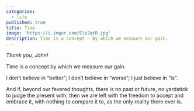 ```yaml
---
categories:
  - life
published: true
title: Time
image: 'https://i.imgur.com/Ele2qtR.jpg'
description: Time is a concept — by which we measure our gain.
---
```

_Thank you, John!_

Time is a concept
by which we measure
our gain.

I don’t believe in “better”;
I don’t believe in “worse”;
I just believe in “is”.

And if, beyond our fevered thoughts,
there is no past or future,
no yardstick to judge the present with,
then we are left with the freedom
to accept and embrace it,
with nothing to compare it to, 
as the only reality
there ever is.
